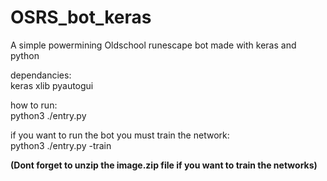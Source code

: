 # OSRS_bot_keras
A simple powermining Oldschool runescape bot made with keras and python 

dependancies:<br>
keras
xlib
pyautogui


how to run:<br>
python3 ./entry.py

if you want to run the bot you must train the network:<br>
python3 ./entry.py -train

<b>(Dont forget to unzip the image.zip file if you want to train the networks)</b>
